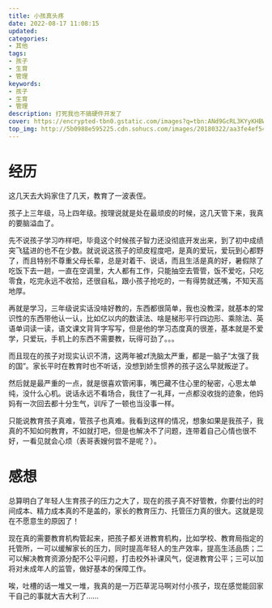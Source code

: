 ```yaml
---
title: 小孩真头疼
date: 2022-08-17 11:08:15
updated:
categories: 
- 其他
tags: 
- 孩子
- 生育
- 管理
keywords:
- 孩子
- 生育
- 管理
description: 打死我也不搞硬件开发了
cover: https://encrypted-tbn0.gstatic.com/images?q=tbn:ANd9GcRL3KYyKHBWjBviEtoaCcve2LKWu4t1t5hCg_y2kzcEc0ob_toM4MFWZLEIaEW2oz8jUaU&usqp=CAU
top_img: http://5b0988e595225.cdn.sohucs.com/images/20180322/aa3fe4ef54c34215974b1bd7b90a30c3.png
---
```


# 经历

这几天去大妈家住了几天，教育了一波表侄。

孩子上三年级，马上四年级。按理说就是处在最顽皮的时候，这几天管下来，我真的要脑溢血了。

先不说孩子学习咋样吧，毕竟这个时候孩子智力还没彻底开发出来，到了初中成绩突飞猛进的也不在少数。就说说这孩子的顽皮程度吧，是真的爱玩，爱玩到心都野了，而且特别不尊重父母长辈，总是对着干、说话，而且生活是真的好，暑假除了吃饭下去一趟，一直在空调里，大人都有工作，只能抽空去管管，饭不爱吃，只吃零食，吃完永远不收拾，还很自私，跟小孩子抢吃的，一有得势就还嘴，不知天高地厚。

再就是学习，三年级说实话没啥好教的，东西都很简单，我也没教深，就基本的常识性的东西带他认一认，比如亿以内的数读法、啥是梯形平行四边形、乘除法、英语单词读一读，语文课文背背字写写，但是他的学习态度真的很差，基本就是不爱学，只爱玩，手机上的东西不需要教，玩得可劲了。。。

而且现在的孩子对现实认识不清，这两年被zf洗脑太严重，都是一脑子“太强了我的国”。家长平时在教育时也不听话，没想到娇生惯养的孩子这么早就叛逆了。

然后就是最严重的一点，就是很喜欢管闲事，嘴巴藏不住心里的秘密，心思太单纯，没什么心机。说话永远不看场合，我住了一礼拜，一点都没收拢的迹象，他妈妈有一次回去都十分生气，训斥了一顿也当没事一样。

只能说教育孩子真难，管孩子也真难。我看到这样的情况，想象如果是我孩子，我真的不知如何教育，不如就打吧，但是也解决不了问题，连带着自己心情也很不好，一看见就会心烦（表哥表嫂何尝不是呢？）。

# 感想

总算明白了年轻人生育孩子的压力之大了，现在的孩子真不好管教，你要付出的时间成本、精力成本真的不是盖的，家长的教育压力、托管压力真的很大。这就是现在不愿意生的原因了！

现在真的需要教育机构管起来，把孩子都关进教育机构，比如学校、教育局指定的托管所，一可以缓解家长的压力，同时提高年轻人的生产效率，提高生活品质；二可以解决教育资源分配不公平问题，打击校外补课风气，促进教育公平；三可以加将对未成年人的监管，做好基本的保障工作。

唉，吐槽的话一堆又一堆，我真的是一万匹草泥马啊对付小孩子，现在感觉能回家干自己的事就大吉大利了……